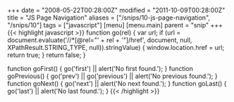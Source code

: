 +++
date = "2008-05-22T00:28:00Z"
modified = "2011-10-09T00:28:00Z"
title = "JS Page Navigation"
aliases = ["/snips/10-js-page-navigation", "/snips/10"]
tags = ["javascript"]
[menu]
  [menu.main]
    parent = "snip"
+++
{{< highlight javascript >}}
function go(rel) {
    var url;
    if (url = document.evaluate('//*[@rel="' + rel + '"]/href', document, null, XPathResult.STRING_TYPE, null)).stringValue) {
        window.location.href = url;
        return true;
    }
    return false;
}

function goFirst() {
    go('first') || alert('No first found.');
}
function goPrevious() {
    go('prev') || go('previous') || alert('No previous found.');
}
function goNext() {
    go('next') || alert('No next found.');
}
function goLast() {
    go('last') || alert('No last found.');
}
{{< /highlight >}}
